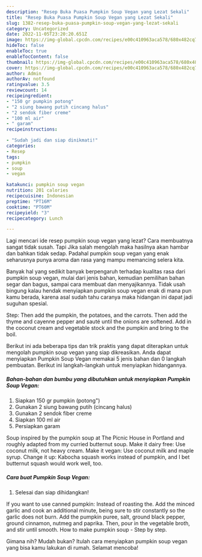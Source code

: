 ```yaml
---
description: "Resep Buka Puasa Pumpkin Soup Vegan yang Lezat Sekali"
title: "Resep Buka Puasa Pumpkin Soup Vegan yang Lezat Sekali"
slug: 1382-resep-buka-puasa-pumpkin-soup-vegan-yang-lezat-sekali
category: Uncategorized
date: 2022-11-05T23:20:20.651Z
image: https://img-global.cpcdn.com/recipes/e00c410963aca578/680x482cq70/pumpkin-soup-vegan-foto-resep-utama.jpg
hideToc: false
enableToc: true
enableTocContent: false
thumbnail: https://img-global.cpcdn.com/recipes/e00c410963aca578/680x482cq70/pumpkin-soup-vegan-foto-resep-utama.jpg
cover: https://img-global.cpcdn.com/recipes/e00c410963aca578/680x482cq70/pumpkin-soup-vegan-foto-resep-utama.jpg
author: Admin
authorAv: notfound
ratingvalue: 3.5
reviewcount: 14
recipeingredient:
- "150 gr pumpkin potong"
- "2 siung bawang putih cincang halus"
- "2 sendok fiber creme"
- "100 ml air"
- " garam"
recipeinstructions:

- "Sudah jadi dan siap dinikmati!"
categories:
- Resep
tags:
- pumpkin
- soup
- vegan

katakunci: pumpkin soup vegan 
nutrition: 201 calories
recipecuisine: Indonesian
preptime: "PT16M"
cooktime: "PT60M"
recipeyield: "3"
recipecategory: Lunch

---
```



Lagi mencari ide resep pumpkin soup vegan yang lezat? Cara membuatnya sangat tidak susah. Tapi Jika salah mengolah maka hasilnya akan hambar dan bahkan tidak sedap. Padahal pumpkin soup vegan yang enak seharusnya punya aroma dan rasa yang mampu memancing selera kita.


Banyak hal yang sedikit banyak berpengaruh terhadap kualitas rasa dari pumpkin soup vegan, mulai dari jenis bahan, kemudian pemilihan bahan segar dan bagus, sampai cara membuat dan menyajikannya. Tidak usah bingung kalau hendak menyiapkan pumpkin soup vegan enak di mana pun kamu berada, karena asal sudah tahu caranya maka hidangan ini dapat jadi suguhan spesial.

Step: Then add the pumpkin, the potatoes, and the carrots. Then add the thyme and cayenne pepper and sauté until the onions are softened. Add in the coconut cream and vegetable stock and the pumpkin and bring to the boil.


Berikut ini ada beberapa tips dan trik praktis yang dapat diterapkan untuk mengolah pumpkin soup vegan yang siap dikreasikan. Anda dapat menyiapkan Pumpkin Soup Vegan memakai 5 jenis bahan dan 0 langkah pembuatan. Berikut ini langkah-langkah untuk menyiapkan hidangannya.

<!--inarticleads1-->

##### Bahan-bahan dan bumbu yang dibutuhkan untuk menyiapkan Pumpkin Soup Vegan:

1. Siapkan 150 gr pumpkin (potong&#34;)
1. Gunakan 2 siung bawang putih (cincang halus)
1. Gunakan 2 sendok fiber creme
1. Siapkan 100 ml air
1. Persiapkan  garam


Soup inspired by the pumpkin soup at The Picnic House in Portland and roughly adapted from my curried butternut soup. Make it dairy free: Use coconut milk, not heavy cream. Make it vegan: Use coconut milk and maple syrup. Change it up: Kabocha squash works instead of pumpkin, and I bet butternut squash would work well, too. 

<!--inarticleads2-->

##### Cara buat Pumpkin Soup Vegan:


1. Selesai dan siap dihidangkan!

If you want to use canned pumpkin: Instead of roasting the. Add the minced garlic and cook an additional minute, being sure to stir constantly so the garlic does not burn. Add the pumpkin puree, salt, ground black pepper, ground cinnamon, nutmeg and paprika. Then, pour in the vegetable broth, and stir until smooth. How to make pumpkin soup - Step by step. 

Gimana nih? Mudah bukan? Itulah cara menyiapkan pumpkin soup vegan yang bisa kamu lakukan di rumah. Selamat mencoba!
